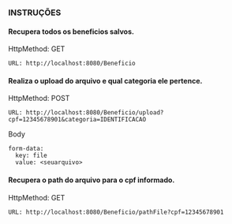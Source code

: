 ### INSTRUÇÕES

#### Recupera todos os beneficios salvos.
HttpMethod: GET
```
URL: http://localhost:8080/Beneficio
```

#### Realiza o upload do arquivo e qual categoria ele pertence.
HttpMethod: POST
```
URL: http://localhost:8080/Beneficio/upload?cpf=12345678901&categoria=IDENTIFICACAO
```
Body
```
form-data: 
  key: file
  value: <seuarquivo>
```

#### Recupera o path do arquivo para o cpf informado.
HttpMethod: GET
```
URL: http://localhost:8080/Beneficio/pathFile?cpf=12345678901
```
